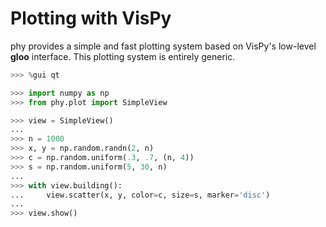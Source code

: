 # Plotting with VisPy

phy provides a simple and fast plotting system based on VisPy's low-level **gloo** interface. This plotting system is entirely generic.

```python
>>> %gui qt
```

```python
>>> import numpy as np
>>> from phy.plot import SimpleView
```

```python
>>> view = SimpleView()
...
>>> n = 1000
>>> x, y = np.random.randn(2, n)
>>> c = np.random.uniform(.3, .7, (n, 4))
>>> s = np.random.uniform(5, 30, n)
...
>>> with view.building():
...     view.scatter(x, y, color=c, size=s, marker='disc')
...
>>> view.show()
```

```python

```
